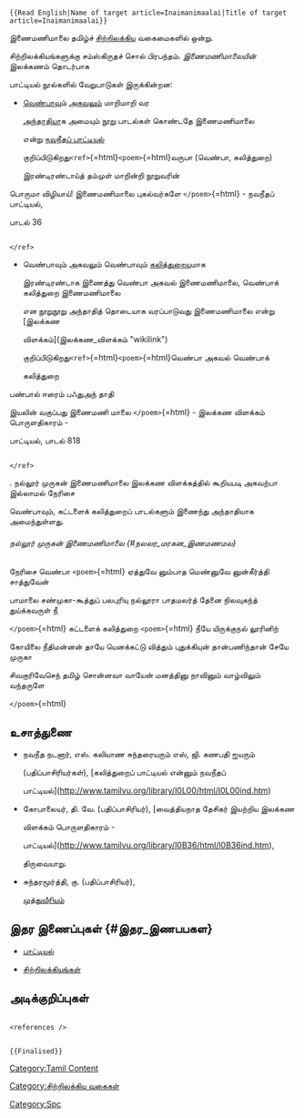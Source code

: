```{=mediawiki}
{{Read English|Name of target article=Inaimanimaalai|Title of target article=Inaimanimaalai}}
```
இணைமணிமாலை தமிழ்ச் [சிற்றிலக்கிய](சிற்றிலக்கியங்கள் "wikilink") வகைமைகளில் ஒன்று.
சிற்றிலக்கியங்களுக்கு சம்ஸ்கிருதச் சொல் பிரபந்தம். *இணைமணிமாலையின்* இலக்கணம் தொடர்பாக
பாட்டியல் நூல்களில் வேறுபாடுகள் இருக்கின்றன:

-   [வெண்பாவ](வெண்பா "wikilink")ும் [அகவலும்](அகவற்பா "wikilink") மாறிமாறி வர
    [அந்தாதிய](அந்தாதி "wikilink")ாக அமையும் நூறு பாடல்கள் கொண்டதே இணைமணிமாலை
    என்று [நவநீதப் பாட்டியல்](நவநீதப்_பாட்டியல் "wikilink")
    குறிப்பிடுகிறது`<ref>`{=html}`<poem>`{=html}வருபா (வெண்பா, கலித்துறை)
    இரண்டிரண்டாய்த் தம்முள் மாறின்றி நூறுவரின்

பொருமா விழியாய்! இணைமணிமாலை புகல்வர்களே `</poem>`{=html} - நவநீதப் பாட்டியல்,
பாடல் 36

```{=html}
</ref>
```
-   வெண்பாவும் அகவலும் வெண்பாவும் [கலித்துறைய](கலித்துறை "wikilink")ுமாக
    இரண்டிரண்டாக இணைத்து வெண்பா அகவல் இணைமணிமாலை, வெண்பாக் கலித்துறை இணைமணிமாலை
    என நூறுநூறு அந்தாதித் தொடையாக வரப்பாடுவது இணைமணிமாலை என்று [இலக்கண
    விளக்கம்](இலக்கண_விளக்கம் "wikilink")
    குறிப்பிடுகிறது`<ref>`{=html}`<poem>`{=html}வெண்பா அகவல் வெண்பாக்
    கலித்துறை

பண்பால் ஈரைம் பஃதுஅந் தாதி

இயலின் வகுப்பது இணைமணி மாலை `</poem>`{=html} - இலக்கண விளக்கம் பொருளதிகாரம் -
பாட்டியல், பாடல் 818

```{=html}
</ref>
```
. நல்லூர் முருகன் இணைமணிமாலை இலக்கண விளக்கத்தில் கூறியபடி அகவற்பா இல்லாமல் நேரிசை
வெண்பாவும், கட்டளைக் கலித்துறைப் பாடல்களும் இணைந்து அந்தாதியாக அமைந்துள்ளது.

###### நல்லூர் முருகன் இணைமணிமாலை {#நலலர_மரகன_இணமணமல}

நேரிசை வெண்பா `<poem>`{=html} ஏத்துவே னும்பாத மெண்னுவே னுன்கீர்த்தி சாத்துவேன்
பாமாலை சண்முகா-கூத்துப் பலபுரியு நல்லூரா பாதமலர்த் தேனை நிலவுகந்த் துய்க்கவருள் நீ
`</poem>`{=html} கட்டளைக் கலித்துறை `<poem>`{=html} நீயே யிருக்குநல் லூரினிற்
கோயிலை நீதிமன்னன் தாயே யெனக்கட்டு வித்தும் புதுக்கியுன் தான்பணிந்தான் சேயே முருகா
சிவகுரிவேசெந் தமிழ் சொன்னவா வாயேன் மனத்தினு நாவினும் வாழ்விலும் வந்தருளே
`</poem>`{=html}

## உசாத்துணை

-   நவநீத நடனார், எஸ். கலியாண சுந்தரையரும் எஸ், ஜி. கணபதி ஐயரும்
    (பதிப்பாசிரியர்கள்), [கலித்துறைப் பாட்டியல் என்னும் நவநீதப்
    பாட்டியல்](http://www.tamilvu.org/library/l0L00/html/l0L00ind.htm)
-   கோபாலையர், தி. வே. (பதிப்பாசிரியர்), [வைத்தியநாத தேசிகர் இயற்றிய இலக்கண
    விளக்கம் பொருளதிகாரம் -
    பாட்டியல்](http://www.tamilvu.org/library/l0B36/html/l0B36ind.htm),
    திருவையாறு.
-   சுந்தரமூர்த்தி, கு. (பதிப்பாசிரியர்),
    [முத்துவீரியம்](http://www.tamilvu.org/library/l0I00/html/l0I00inx.htm)

## இதர இணைப்புகள் {#இதர_இணபபகள}

-   [பாட்டியல்](பாட்டியல் "wikilink")
-   [சிற்றிலக்கியங்கள்](சிற்றிலக்கியங்கள் "wikilink")

## அடிக்குறிப்புகள்

```{=html}
<references />
```
```{=mediawiki}
{{Finalised}}
```
[Category:Tamil Content](Category:Tamil_Content "wikilink")
[Category:சிற்றிலக்கிய வகைகள்](Category:சிற்றிலக்கிய_வகைகள் "wikilink")
[Category:Spc](Category:Spc "wikilink")
